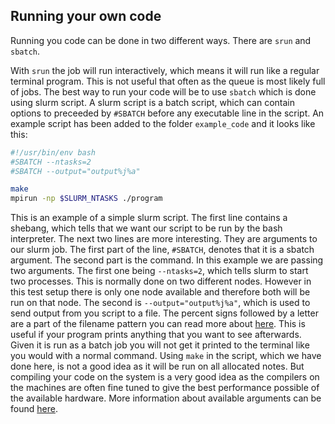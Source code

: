 Running your own code
---------------------

Running you code can be done in two different ways. There are `srun` and `sbatch`.

With `srun` the job will run interactively, which means it will run like a regular terminal program. This is not useful that often as the queue is most likely full of jobs.
The best way to run your code will be to use `sbatch` which is done using slurm script.
A slurm script is a batch script, which can contain options to preceeded by `#SBATCH` before any executable line in the script.
An example script has been added to the folder `example_code` and it looks like this:

```bash
#!/usr/bin/env bash
#SBATCH --ntasks=2
#SBATCH --output="output%j%a"

make
mpirun -np $SLURM_NTASKS ./program
```

This is an example of a simple slurm script. The first line contains a shebang, which tells that we want our script to be run by the bash interpreter.
The next two lines are more interesting. They are arguments to our slurm job.
The first part of the line, `#SBATCH`, denotes that it is a sbatch argument. The second part is the command. In this example we are passing two arguments.
The first one being `--ntasks=2`, which tells slurm to start two processes. This is normally done on two different nodes. However in this test setup there is only one node available and therefore both will be run on that node.
The second is `--output="output%j%a"`, which is used to send output from you script to a file. The percent signs followed by a letter are a part of the filename pattern you can read more about [here](https://slurm.schedmd.com/sbatch.html#SECTION_%3CB%3Efilename-pattern%3C/B%3E). This is useful if your program prints anything that you want to see afterwards. Given it is run as a batch job you will not get it printed to the terminal like you would with a normal command.
Using `make` in the script, which we have done here, is not a good idea as it will be run on all allocated notes. But compiling your code on the system is a very good idea as the compilers on the machines are often fine tuned to give the best performance possible of the available hardware.
More information about available arguments can be found [here](https://slurm.schedmd.com/sbatch.html).
